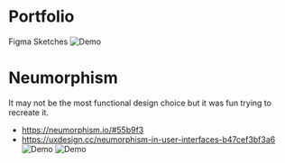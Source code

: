 # Portfolio

Figma Sketches
![Demo](Portfolio-UI/ProjectGrayscale.jpg)

# Neumorphism 
It may not be the most functional design choice but it was fun trying to recreate it.
  - https://neumorphism.io/#55b9f3
  - https://uxdesign.cc/neumorphism-in-user-interfaces-b47cef3bf3a6
![Demo](Portfolio-UI/contact.jpg)
![Demo](Portfolio-UI/contact-button.jpg)
